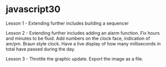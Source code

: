 # javascript30


Lesson 1 - Extending further includes building a sequencer

Lesson 2 - Extending further includes adding an alarm function. Fix hours and minutes to be fluid. Add numbers on the clock face, indication of am/pm. Braun style clock. Have a live display of how many milliseconds in total have passed during the day. 

Lesson 3 - Throttle the graphic update. Export the image as a file.
